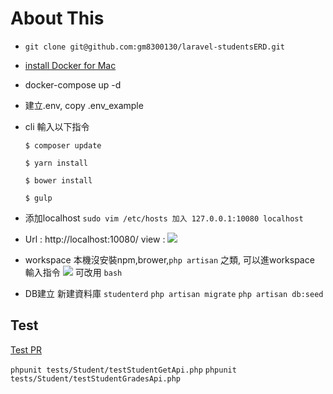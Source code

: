 
# About This

- `git clone git@github.com:gm8300130/laravel-studentsERD.git`

- [install Docker for Mac](https://docs.docker.com/docker-for-mac/install/)

- docker-compose up -d

- 建立.env, copy .env_example

- cli 輸入以下指令
    ``` 
    $ composer update
    
    $ yarn install 
    
    $ bower install 
    
    $ gulp
    ```
- 添加localhost 
`sudo vim /etc/hosts 加入 127.0.0.1:10080 localhost`

- Url : http://localhost:10080/
view :
![](http://ww4.sinaimg.cn/large/006tNbRwgy1ffqvw234hej315t0idq4n.jpg)

- workspace
本機沒安裝npm,brower,`php artisan` 之類, 可以進workspace 輸入指令
![](http://ww4.sinaimg.cn/large/006tNbRwgy1ffqvxlnnnaj30uk0la42h.jpg)
可改用 `bash`

- DB建立
新建資料庫 `studenterd`
`php artisan migrate`
`php artisan db:seed`

## Test
[Test PR](https://github.com/gm8300130/laravel-studentsERD/pull/5)

`phpunit tests/Student/testStudentGetApi.php`
`phpunit tests/Student/testStudentGradesApi.php`



